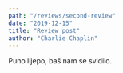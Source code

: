 ```yaml
---
path: "/reviews/second-review"
date: "2019-12-15"
title: "Review post"
author: "Charlie Chaplin"
---
```


Puno lijepo, baš nam se svidilo.
